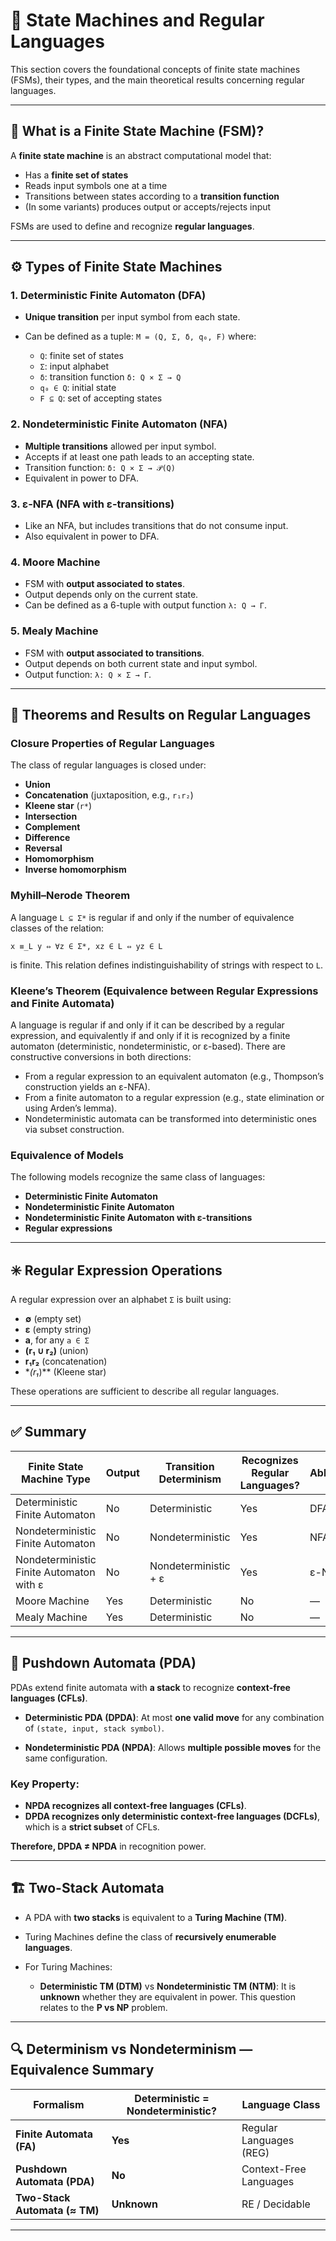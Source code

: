 <!-- File: formal_languages/state_machines.md -->

# 🤖 State Machines and Regular Languages

This section covers the foundational concepts of finite state machines (FSMs), their types, and the main theoretical results concerning regular languages.

---

## 🧩 What is a Finite State Machine (FSM)?

A **finite state machine** is an abstract computational model that:

* Has a **finite set of states**
* Reads input symbols one at a time
* Transitions between states according to a **transition function**
* (In some variants) produces output or accepts/rejects input

FSMs are used to define and recognize **regular languages**.

---

## ⚙️ Types of Finite State Machines

### 1. **Deterministic Finite Automaton (DFA)**

* **Unique transition** per input symbol from each state.
* Can be defined as a tuple:
  `M = (Q, Σ, δ, q₀, F)`
  where:

  * `Q`: finite set of states
  * `Σ`: input alphabet
  * `δ`: transition function `δ: Q × Σ → Q`
  * `q₀ ∈ Q`: initial state
  * `F ⊆ Q`: set of accepting states

### 2. **Nondeterministic Finite Automaton (NFA)**

* **Multiple transitions** allowed per input symbol.
* Accepts if at least one path leads to an accepting state.
* Transition function: `δ: Q × Σ → 𝒫(Q)`
* Equivalent in power to DFA.

### 3. **ε-NFA (NFA with ε-transitions)**

* Like an NFA, but includes transitions that do not consume input.
* Also equivalent in power to DFA.

### 4. **Moore Machine**

* FSM with **output associated to states**.
* Output depends only on the current state.
* Can be defined as a 6-tuple with output function `λ: Q → Γ`.

### 5. **Mealy Machine**

* FSM with **output associated to transitions**.
* Output depends on both current state and input symbol.
* Output function: `λ: Q × Σ → Γ`.

---

## 📘 Theorems and Results on Regular Languages

### Closure Properties of Regular Languages

The class of regular languages is closed under:

* **Union**
* **Concatenation** (juxtaposition, e.g., `r₁r₂`)
* **Kleene star** (`r*`)
* **Intersection**
* **Complement**
* **Difference**
* **Reversal**
* **Homomorphism**
* **Inverse homomorphism**

### Myhill–Nerode Theorem

A language `L ⊆ Σ*` is regular if and only if the number of equivalence classes of the relation:

`x ≡_L y ⇔ ∀z ∈ Σ*, xz ∈ L ⇔ yz ∈ L`

is finite. This relation defines indistinguishability of strings with respect to `L`.

### Kleene’s Theorem (Equivalence between Regular Expressions and Finite Automata)

A language is regular if and only if it can be described by a regular expression, and equivalently if and only if it is recognized by a finite automaton (deterministic, nondeterministic, or ε-based). There are constructive conversions in both directions:

* From a regular expression to an equivalent automaton (e.g., Thompson’s construction yields an ε-NFA).
* From a finite automaton to a regular expression (e.g., state elimination or using Arden’s lemma).
* Nondeterministic automata can be transformed into deterministic ones via subset construction.

### Equivalence of Models

The following models recognize the same class of languages:

* **Deterministic Finite Automaton**
* **Nondeterministic Finite Automaton**
* **Nondeterministic Finite Automaton with ε-transitions**
* **Regular expressions**

---

## ✳️ Regular Expression Operations

A regular expression over an alphabet `Σ` is built using:

* **∅** (empty set)
* **ε** (empty string)
* **a**, for any `a ∈ Σ`
* **(r₁ ∪ r₂)** (union)
* **r₁r₂** (concatenation)
* **(r₁*)*\* (Kleene star)

These operations are sufficient to describe all regular languages.

---

## ✅ Summary

| Finite State Machine Type                | Output | Transition Determinism | Recognizes Regular Languages? | Abbreviation |
| ---------------------------------------- | ------ | ---------------------- | ----------------------------- | ------------ |
| Deterministic Finite Automaton           | No     | Deterministic          | Yes                           | DFA          |
| Nondeterministic Finite Automaton        | No     | Nondeterministic       | Yes                           | NFA          |
| Nondeterministic Finite Automaton with ε | No     | Nondeterministic + ε   | Yes                           | ε-NFA        |
| Moore Machine                            | Yes    | Deterministic          | No                            | —            |
| Mealy Machine                            | Yes    | Deterministic          | No                            | —            |

---

## 🧮 Pushdown Automata (PDA)

PDAs extend finite automata with **a stack** to recognize **context-free languages (CFLs)**.

* **Deterministic PDA (DPDA)**:
  At most **one valid move** for any combination of `(state, input, stack symbol)`.

* **Nondeterministic PDA (NPDA)**:
  Allows **multiple possible moves** for the same configuration.

### Key Property:

* **NPDA recognizes all context-free languages (CFLs)**.
* **DPDA recognizes only deterministic context-free languages (DCFLs)**, which is a **strict subset** of CFLs.

**Therefore, DPDA ≠ NPDA** in recognition power.

---

## 🏗 Two-Stack Automata

* A PDA with **two stacks** is equivalent to a **Turing Machine (TM)**.
* Turing Machines define the class of **recursively enumerable languages**.
* For Turing Machines:

  * **Deterministic TM (DTM)** vs **Nondeterministic TM (NTM)**:
    It is **unknown** whether they are equivalent in power.
    This question relates to the **P vs NP** problem.

---

## 🔍 Determinism vs Nondeterminism — Equivalence Summary

| Formalism                     | Deterministic = Nondeterministic? | Language Class          |
| ----------------------------- | --------------------------------- | ----------------------- |
| **Finite Automata (FA)**      | **Yes**                           | Regular Languages (REG) |
| **Pushdown Automata (PDA)**   | **No**                            | Context-Free Languages  |
| **Two-Stack Automata (≈ TM)** | **Unknown**                       | RE / Decidable          |

---
